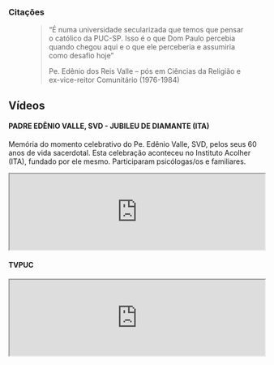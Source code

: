 ### Citações

<figure>
<blockquote cite="https://j.pucsp.br/noticia/dom-paulo-o-homem-livre-e-seu-legado-puc-sp">
<p>
“É numa universidade secularizada que temos que pensar o católico da PUC-SP.
Isso é o que Dom Paulo percebia quando chegou aqui e o que ele perceberia
e assumiria como desafio hoje”
</p>
<figcaption>
Pe. Edênio dos Reis Valle – pós em Ciências da Religião e ex-vice-reitor Comunitário (1976-1984)
</figcaption>
</figure>

## Vídeos

####  PADRE EDÊNIO VALLE, SVD - JUBILEU DE DIAMANTE (ITA)

Memória do momento celebrativo do Pe. Edênio Valle, SVD, pelos seus 60 anos de
vida sacerdotal. Esta celebração aconteceu no Instituto Acolher (ITA), fundado
por ele mesmo. Participaram psicólogas/os e familiares.

<div class="videoWrapper">
<iframe width="100%" src="https://www.youtube.com/embed/pZlWEg6Ccgg" allow="accelerometer; autoplay; clipboard-write; encrypted-media; gyroscope; picture-in-picture" allowfullscreen></iframe>
</div>

#### TVPUC

<div class="videoWrapper">
<iframe width="100%" src="https://www.youtube.com/embed/jw3q5DVwGbA" allow="accelerometer; autoplay; clipboard-write; encrypted-media; gyroscope; picture-in-picture" allowfullscreen></iframe>
</div>

